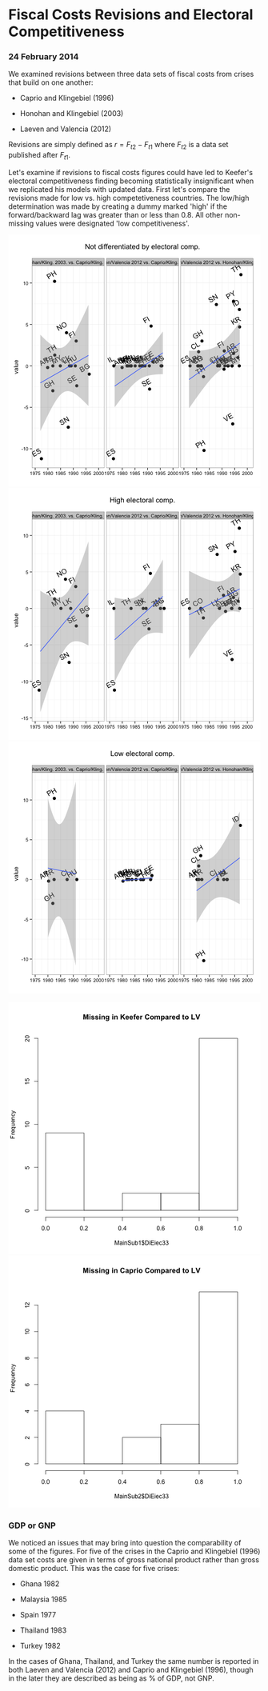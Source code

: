 # Fiscal Costs Revisions and Electoral Competitiveness

### 24 February 2014

We examined revisions between three data sets of fiscal costs from crises that build on one another:

- Caprio and Klingebiel (1996)

- Honohan and Klingebiel (2003)

- Laeven and Valencia (2012)

Revisions are simply defined as $r = F_{t2} - F_{t1}$ where $F_{t2}$ is a data set published after $F_{t1}$.

Let's examine if revisions to fiscal costs figures could have led to Keefer's electoral competitiveness finding becoming statistically insignificant when we replicated his models with updated data. First let's compare the revisions made for low vs. high competetiveness countries. The low/high determination was made by creating a dummy marked 'high' if the forward/backward lag was greater than or less than 0.8. All other non-missing values were designated 'low competitiveness'.

![plot of chunk unnamed-chunk-1](figure/unnamed-chunk-11.png) ![plot of chunk unnamed-chunk-1](figure/unnamed-chunk-12.png) ![plot of chunk unnamed-chunk-1](figure/unnamed-chunk-13.png) 



![plot of chunk unnamed-chunk-2](figure/unnamed-chunk-21.png) ![plot of chunk unnamed-chunk-2](figure/unnamed-chunk-22.png) 


### GDP or GNP

We noticed an issues that may bring into question the comparability of some of the figures. For five of the crises in the Caprio and Klingebiel (1996) data set costs are given in terms of gross national product rather than gross domestic product. This was the case for five crises:

- Ghana 1982

- Malaysia 1985

- Spain 1977

- Thailand 1983

- Turkey 1982

In the cases of Ghana, Thailand, and Turkey the same number is reported in both Laeven and Valencia (2012) and Caprio and Klingebiel (1996), though in the later they are described as being as % of GDP, not GNP.

